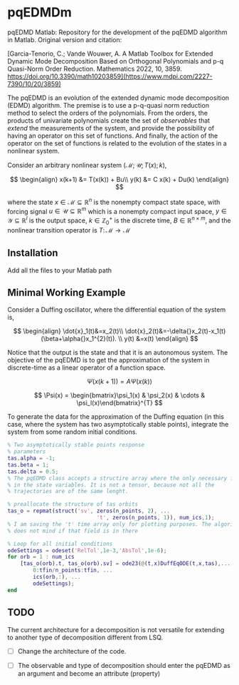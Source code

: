 # pqEDMDm

pqEDMD Matlab: Repository for the development of the pqEDMD algorithm in Matlab.
Original version and citation:

[Garcia-Tenorio, C.; Vande Wouwer, A. A Matlab Toolbox for Extended Dynamic Mode Decomposition Based on Orthogonal Polynomials and p-q Quasi-Norm Order Reduction. Mathematics 2022, 10, 3859. https://doi.org/10.3390/math10203859](https://www.mdpi.com/2227-7390/10/20/3859)

The pqEDMD is an evolution of the extended dynamic mode decomposition (EDMD) algorithm. The premise is to use a p-q-quasi norm reduction method to select the orders of the polynomials. From the orders, the products of univariate polynomials create the set of _observables_ that _extend_ the measurements of the system, and provide the possibility of having an operator on this set of functions. And finally, the action of the operator on the set of functions is related to the evolution of the states in a nonlinear system.

Consider an arbitrary nonlinear system $(\mathcal{M};\mathcal{U};T(x);k)$,

$$
\begin{align}
 x(k+1) &= T(x(k)) + Bu\\
   y(k) &= C x(k) + Du(k)
\end{align}
$$

where the state $x\in\mathcal{M}\subseteq\mathbb{R}^{n}$ is the nonempty compact state space, with forcing signal $u\in\mathcal{U}\subseteq\mathbb{R}^{m}$ which is a nonempty compact input space, $y\in\mathcal{Y}\subseteq\mathbb{R}^{l}$ is the output space, $k\in\mathbb{Z}_{0}^{+}$ is the discrete time, $B\in\mathbb{R}^{n\times m}$, and the nonlinear transition operator is $T\colon{}\mathcal{M}\rightarrow{}\mathcal{M}$

## Installation

Add all the files to your Matlab path

## Minimal Working Example

Consider a Duffing oscillator, where the differential equation of the system is,

$$
\begin{align}
	\dot{x}_1(t)&=x_2(t)\\
	\dot{x}_2(t)&=-\delta{}x_2(t)-x_1(t)(\beta+\alpha{}x_1^{2}(t)). \\
y(t) &=x(t)
\end{align}
$$

Notice that the output is the state and that it is an autonomous system. The objective of the pqEDMD is to get the approximation of the system in discrete-time as a linear operator of a function space.

$$
\Psi(x(k+1)) = A \Psi(x(k))
$$

$$
\Psi(x) = \begin{bmatrix}\psi_1(x) & \psi_2(x) & \cdots & \psi_l(x)\end{bmatrix}^{T}
$$

To generate the data for the approximation of the Duffing equation (in this case, where the system has two asymptotically stable points), integrate the system from some random initial conditions.

```MATLAB
% Two asymptotically stable points response
% parameters
tas.alpha = -1;
tas.beta = 1;
tas.delta = 0.5;
% The pqEDMD class accepts a structire array where the only necessary field
% in the state variables. It is not a tensor, because not all the
% trajectories are of the same lenght.

% preallocate the structure of tas orbits
tas_o = repmat(struct('sv', zeros(n_points, 2), ...
                            't', zeros(n_points, 1)), num_ics,1);
% I am saving the 't' time array only for plotting purposes. The algorithm
% does not mind if that field is in there

% Loop for all initial conditions
odeSettings = odeset('RelTol',1e-3,'AbsTol',1e-6);
for orb = 1 : num_ics
    [tas_o(orb).t, tas_o(orb).sv] = ode23(@(t,x)DuffEqODE(t,x,tas),...
        0:tfin/n_points:tfin, ...
        ics(orb,:), ...
        odeSettings);
end
```

## TODO

The current architecture for a decomposition is not versatile for extending to another type of decomposition different from LSQ.

- [ ] Change the architecture of the code.

- [ ] The observable and type of decomposition should enter the pqEDMD as an argument and become an attribute (property)
